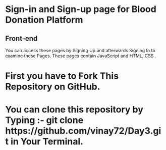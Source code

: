 <h1>Sign-in and Sign-up page for Blood Donation Platform</h1>
<h2>Front-end</h2>
You can access these pages by Signing Up and afterwards Signing In to examine these Pages.
These pages contain JavaScript and HTML, CSS . 
<h1>First you have to Fork This Repository on GitHub.<br></h1>
<h1>You can clone this repository by Typing :- git clone https://github.com/vinay72/Day3.git in Your Terminal.</h1>
